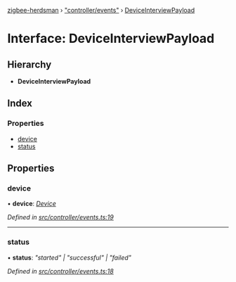 [zigbee-herdsman](../README.md) › ["controller/events"](../modules/_controller_events_.md) › [DeviceInterviewPayload](_controller_events_.deviceinterviewpayload.md)

# Interface: DeviceInterviewPayload

## Hierarchy

* **DeviceInterviewPayload**

## Index

### Properties

* [device](_controller_events_.deviceinterviewpayload.md#device)
* [status](_controller_events_.deviceinterviewpayload.md#status)

## Properties

###  device

• **device**: *[Device](../classes/_controller_model_device_.device.md)*

*Defined in [src/controller/events.ts:19](https://github.com/Koenkk/zigbee-herdsman/blob/610fe5a/src/controller/events.ts#L19)*

___

###  status

• **status**: *"started" | "successful" | "failed"*

*Defined in [src/controller/events.ts:18](https://github.com/Koenkk/zigbee-herdsman/blob/610fe5a/src/controller/events.ts#L18)*
